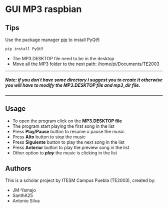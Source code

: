 # GUI MP3 raspbian



## Tips

Use the package manager [pip](https://pip.pypa.io/en/stable/) to install PyQt5

```bash
pip install PyQt5
```
- The MP3.DESKTOP file need to be in the desktop
- Move all the MP3 folder to the next path: /home/pi/Documents/TE2003

---
##### **Note: if you don´t have some directory i suggest you to create it otherwise you will have to modify the MP3.DESKTOP file and mp3_dir file.** 
---
## Usage

* To open the program click on the **MP3.DESKTOP file** 
* The program start playing the first song in the list
* Press **Play/Pause** button to resume o pause the music
* Press **Alto** button to stop the music
* Press **Siguiente** button to play the next song in the list
* Press **Anterior** button to play the preview song in the list
* Other option to  ***play*** the music is clicking in the list


## Authors
This is a scholar project by ITESM Campus Puebla (TE2003), created by:
* JM-Yamajo
* SanthA25
* Antonio Silva

